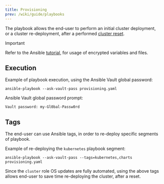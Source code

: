 ```yaml
---
title: Provisioning
prev: /wiki/guide/playbooks
---
```


The playbook allows the end-user to perform an initial cluster deployment, or a cluster re-deployment, after a performed [cluster reset](/k3s-cluster/wiki/guide/playbooks/reset).

<!--more-->

> [!IMPORTANT]
> Refer to the Ansible [tutorial](/k3s-cluster/tutorials/handbook/ansible), for usage of encrypted variables and files.

## Execution

Example of playbook execution, using the Ansible Vault global password:

```shell
ansible-playbook --ask-vault-pass provisioning.yaml
```

Ansible Vault global password prompt:

```shell
Vault password: my-Gl0bal-Passw0rd
```

## Tags

The end-user can use Ansible tags, in order to re-deploy specific segments of playbook.

Example of re-deploying the `kubernetes` playbook segment:

```shell
ansible-playbook --ask-vault-pass --tags=kubernetes,charts provisioning.yaml
```

Since the `cluster` role OS updates are fully automated, using the above tags allows end-user to save time re-deploying the cluster, after a reset.
